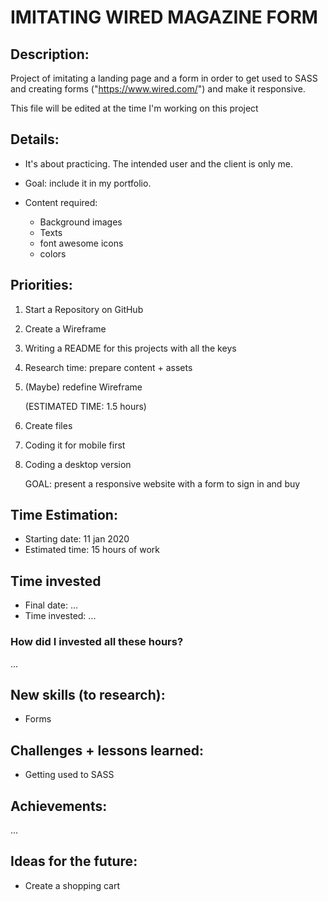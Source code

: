 # IMITATING WIRED MAGAZINE FORM

## Description:

Project of imitating a landing page and a form in order to get used to SASS and creating forms ("https://www.wired.com/") and make it responsive.

This file will be edited at the time I'm working on this project

## Details:

- It's about practicing. The intended user and the client is only me. 
- Goal: include it in my portfolio.
- Content required: 
    
    - Background images
    - Texts
    - font awesome icons
    - colors

## Priorities:

1. Start a Repository on GitHub
2. Create a Wireframe
3. Writing a README for this projects with all the keys
4. Research time: prepare content + assets
5. (Maybe) redefine Wireframe

    (ESTIMATED TIME: 1.5 hours)

6. Create files
7. Coding it for mobile first
8. Coding a desktop version

    GOAL: present a responsive website with a form to sign in and buy

## Time Estimation:

- Starting date: 11 jan 2020
- Estimated time: 15 hours of work

## Time invested

- Final date: ...
- Time invested: ...

### How did I invested all these hours?

...

## New skills (to research):

- Forms

## Challenges + lessons learned:

- Getting used to SASS

## Achievements: 

...

## Ideas for the future:

- Create a shopping cart